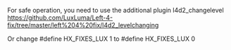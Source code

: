 For safe operation, you need to use the additional plugin l4d2_changelevel
https://github.com/LuxLuma/Left-4-fix/tree/master/left%204%20fix/l4d2_levelchanging

Or change #define HX_FIXES_LUX 1 to #define HX_FIXES_LUX 0
